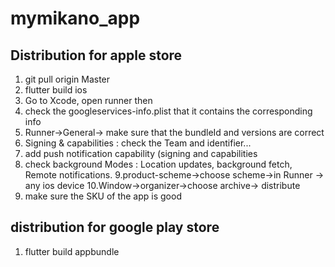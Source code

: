 # mymikano_app


## Distribution for apple store

1. git pull origin Master
2. flutter build ios
3. Go to Xcode, open runner then
4. check the googleservices-info.plist that it contains the corresponding info
5. Runner->General-> make sure that the bundleId and versions are correct
6. Signing & capabilities : check the Team and identifier...
7. add push notification capability (signing and capabilities
8. check background Modes : Location updates, background fetch, Remote notifications.
9.product-scheme->choose scheme->in Runner -> any ios device
10.Window->organizer->choose archive-> distribute
11. make sure the SKU of the app is good



## distribution for google play store

1. flutter build appbundle
